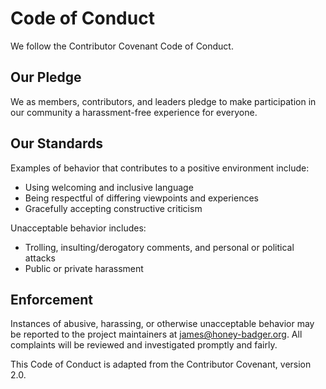 # Code of Conduct

We follow the Contributor Covenant Code of Conduct.

## Our Pledge

We as members, contributors, and leaders pledge to make participation in our community a harassment-free experience for everyone.

## Our Standards

Examples of behavior that contributes to a positive environment include:
- Using welcoming and inclusive language
- Being respectful of differing viewpoints and experiences
- Gracefully accepting constructive criticism

Unacceptable behavior includes:
- Trolling, insulting/derogatory comments, and personal or political attacks
- Public or private harassment

## Enforcement

Instances of abusive, harassing, or otherwise unacceptable behavior may be reported to the project maintainers at james@honey-badger.org. All complaints will be reviewed and investigated promptly and fairly.

This Code of Conduct is adapted from the Contributor Covenant, version 2.0.
